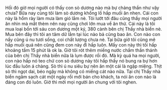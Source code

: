 Hồi đó giờ mọi người có thấy con sò dương nào mà bự chảng thần như vậy chưa? Bữa nay cùng tôi làm sò dương khổng lồ hấp muối ăn nhen. Cái con này là hổm rày làm mưa làm gió lắm nè. Tôi lướt tới đâu cũng thấy mọi người ăn nhìn mà mắt thèm nên nay cũng chơi lớn mua về ăn thử. Cái này là tôi mua loại bốn tới sáu con dương một ký, 380 cành bên chị Thấy nhà biển nè. Mua bên đây thì tôi an tâm dữ lắm tại lúc nào bả cũng bao ăn. Con nào con nấy cũng ú nu tươi sống, coi chất lượng chưa nè. Tại bữa giờ tôi cũng mê hấp muối quá nên cũng đem con này đi hấp luôn. Mấy con này thì tôi hấp khoảng tầm 15 phút là ok la. Giờ tôi rót thêm miếng nước chấm thần thánh của bên chị Thấy nhà biển nữa là lụm được rồi đó. Mà kỳ quá ha mọi người, con nào hấp nó teo chứ con sò dương này tôi hấp thấy nó bung ra bự hơn lúc đầu luôn á chàng. Sò thì ú nu siêu bự nên ăn một cái là ngập miệng. Thịt sò thì ngọt dai, béo ngậy mà không có miếng cát nào nữa. Tại chị Thấy nhà biển ngâm sạch cát một ngày rồi mới bán cho khách, ta nói ăn con nào là đáng con đó luôn. Giờ thì mời mọi người ăn chung với tôi nghen.